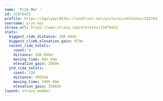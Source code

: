 ```yaml
---
name: 'Prze Mar '
id: 31876422
profile: https://dgalywyr863hv.cloudfront.net/pictures/athletes/31876422/22548952/4/large.jpg
username: prze-mar
strava_url: https://www.strava.com/athletes/31876422
stats:
  biggest_ride_distance: 180.04km
  biggest_climb_elevation_gain: 979m
  recent_ride_totals:
    count: 9
    distance: 246.69km
    moving_time: 06h 49m
    elevation_gain: 2069m
  ytd_ride_totals:
    count: 134
    distance: 4991km
    moving_time: 199h 08m
    elevation_gain: 33883m
layout: strava_member
--- 
```

